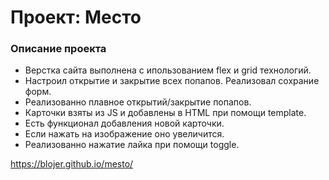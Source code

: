 # Проект: Место

### Описание проекта

- Верстка сайта выполнена с ипользованием flex и grid технологий.
- Настроил открытие и закрытие всех попапов. Реализовал сохрание форм.
- Реализованно плавное открытий/закрытие попапов.
- Карточки взяты из JS и добавлены в HTML при помощи template.
- Есть функционал добавления новой карточки.
- Если нажать на изображение оно увеличится.
- Реализованно нажатие лайка при помощи toggle.

https://blojer.github.io/mesto/
